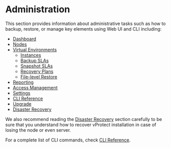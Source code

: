 # Administration

This section provides information about administrative tasks such as how to backup, restore, or manage key elements using Web UI and CLI including:

* [Dashboard](dashboard.md)
* [Nodes](nodes.md)
* [Virtual Environments](virtual-environments/)
  * [Instances](virtual-environments/instances/)
  * [Backup SLAs](virtual-environments/backup-slas/)
  * [Snapshot SLAs](virtual-environments/snapshot-slas/)
  * [Recovery Plans](virtual-environments/recovery-plans/)
  * [File-level Restore](virtual-environments/file-level-restore-mounted-backup-1.md)
* [Reporting](reporting/)
* [Access Management](users.md)
* [Settings](settings.md)
* [CLI Reference](cli-reference.md)
* [Upgrade](upgrade.md)
* [Disaster Recovery](disaster-recovery.md)

We also recommend reading the [Disaster Recovery](disaster-recovery.md) section carefully to be sure that you understand how to recover vProtect installation in case of losing the node or even server.

For a complete list of CLI commands, check [CLI Reference](cli-reference.md).

